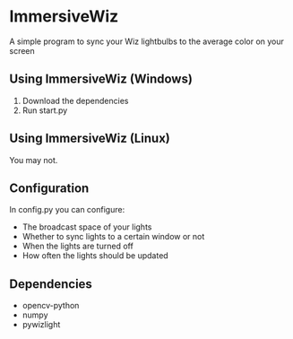 # ImmersiveWiz
A simple program to sync your Wiz lightbulbs to the average color on your screen


## Using ImmersiveWiz (Windows)
1. Download the dependencies
2. Run start.py

## Using ImmersiveWiz (Linux)
You may not.

## Configuration
In config.py you can configure:
* The broadcast space of your lights
* Whether to sync lights to a certain window or not
* When the lights are turned off
* How often the lights should be updated

## Dependencies
* opencv-python
* numpy
* pywizlight
